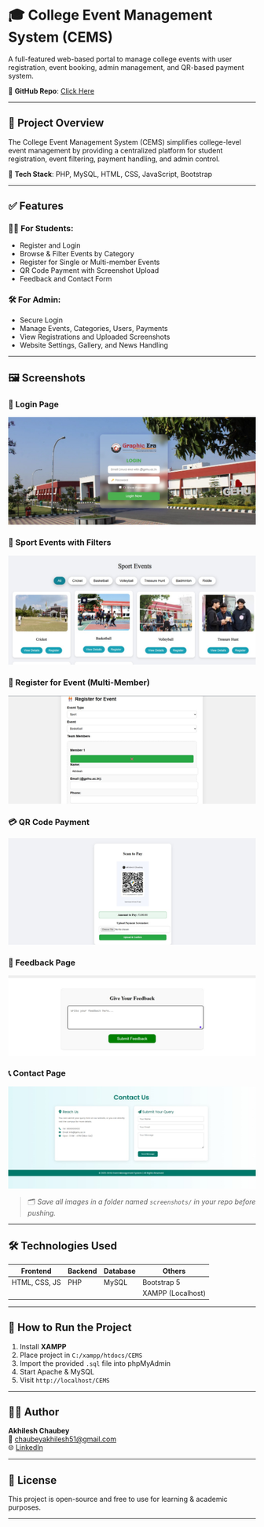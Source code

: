 # 🎓 College Event Management System (CEMS)

A full-featured web-based portal to manage college events with user registration, event booking, admin management, and QR-based payment system.

🔗 **GitHub Repo**: [Click Here](https://github.com/akhileshchaubey51/akhileshchaubey51-College-Event-management-System)

---

## 🚀 Project Overview

The College Event Management System (CEMS) simplifies college-level event management by providing a centralized platform for student registration, event filtering, payment handling, and admin control.

📁 **Tech Stack**: PHP, MySQL, HTML, CSS, JavaScript, Bootstrap

---

## ✅ Features

### 👨‍🎓 For Students:
- Register and Login
- Browse & Filter Events by Category
- Register for Single or Multi-member Events
- QR Code Payment with Screenshot Upload
- Feedback and Contact Form

### 🛠️ For Admin:
- Secure Login
- Manage Events, Categories, Users, Payments
- View Registrations and Uploaded Screenshots
- Website Settings, Gallery, and News Handling

---

## 🖼️ Screenshots

### 🔐 Login Page  
![Login Page](screenshots/login.jpg)

### 🏀 Sport Events with Filters  
![Sport Events](screenshots/events.jpg)

### 📝 Register for Event (Multi-Member)  
![Register](screenshots/register.jpg)

### 💳 QR Code Payment  
![QR Payment](screenshots/payment.jpg)

### 💬 Feedback Page  
![Feedback](screenshots/feedback.jpg)

### 📞 Contact Page  
![Contact](screenshots/contact.jpg)

> 🗂️ *Save all images in a folder named `screenshots/` in your repo before pushing.*

---

## 🛠️ Technologies Used

| Frontend         | Backend       | Database  | Others          |
|------------------|---------------|-----------|-----------------|
| HTML, CSS, JS     | PHP           | MySQL     | Bootstrap 5     |
|                  |               |           | XAMPP (Localhost)|

---

## 🔧 How to Run the Project

1. Install **XAMPP**
2. Place project in `C:/xampp/htdocs/CEMS`
3. Import the provided `.sql` file into phpMyAdmin
4. Start Apache & MySQL
5. Visit `http://localhost/CEMS`

---

## 🙋‍♂️ Author

**Akhilesh Chaubey**  
📧 [chaubeyakhilesh51@gmail.com](mailto:chaubeyakhilesh51@gmail.com)  
🌐 [LinkedIn](https://www.linkedin.com/in/akhileshchaubey51)

---

## 📄 License

This project is open-source and free to use for learning & academic purposes.

---
